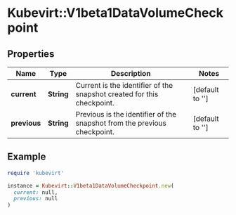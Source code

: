 # Kubevirt::V1beta1DataVolumeCheckpoint

## Properties

| Name | Type | Description | Notes |
| ---- | ---- | ----------- | ----- |
| **current** | **String** | Current is the identifier of the snapshot created for this checkpoint. | [default to &#39;&#39;] |
| **previous** | **String** | Previous is the identifier of the snapshot from the previous checkpoint. | [default to &#39;&#39;] |

## Example

```ruby
require 'kubevirt'

instance = Kubevirt::V1beta1DataVolumeCheckpoint.new(
  current: null,
  previous: null
)
```

